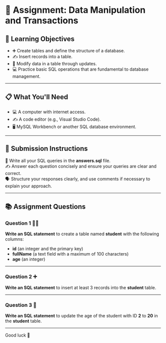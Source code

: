 # 📝 Assignment: Data Manipulation and Transactions

## 🎯 **Learning Objectives**
* ➕ Create tables and define the structure of a database.
* ✍️ Insert records into a table.
* 🔄 Modify data in a table through updates.
* 💻 Practice basic SQL operations that are fundamental to database management.

---

## 📋 **What You'll Need**
* 💻 A computer with internet access.
* ✍️ A code editor (e.g., Visual Studio Code).
* 🖥️ MySQL Workbench or another SQL database environment.

---

## 📝 **Submission Instructions**  
📂 Write all your SQL queries in the **answers.sql** file.  
✍️ Answer each question concisely and ensure your queries are clear and correct.  
🗣️ Structure your responses clearly, and use comments if necessary to explain your approach.

---

## 📚 **Assignment Questions**

### **Question 1 🧑‍🎓**  
**Write an SQL statement** to create a table named **student** with the following columns:  
- **id** (an integer and the primary key)  
- **fullName** (a text field with a maximum of 100 characters)  
- **age** (an integer)

---

### **Question 2 ➕**  
**Write an SQL statement** to insert at least 3 records into the **student** table.

---

### **Question 3 🔄**  
**Write an SQL statement** to update the age of the student with ID **2** to **20** in the **student** table.

---

Good luck 🚀
